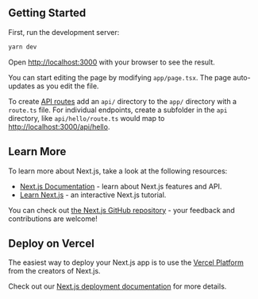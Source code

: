 ## Getting Started

First, run the development server:

```bash
yarn dev
```

Open [http://localhost:3000](http://localhost:3000) with your browser to see the
result.

You can start editing the page by modifying `app/page.tsx`. The page auto-updates as
you edit the file.

To create
[API routes](https://nextjs.org/docs/app/building-your-application/routing/router-handlers)
add an `api/` directory to the `app/` directory with a `route.ts` file. For
individual endpoints, create a subfolder in the `api` directory, like
`api/hello/route.ts` would map to
[http://localhost:3000/api/hello](http://localhost:3000/api/hello).

## Learn More

To learn more about Next.js, take a look at the following resources:

- [Next.js Documentation](https://nextjs.org/docs) - learn about Next.js features and
  API.
- [Learn Next.js](https://nextjs.org/learn/foundations/about-nextjs) - an interactive
  Next.js tutorial.

You can check out
[the Next.js GitHub repository](https://github.com/vercel/next.js/) - your feedback
and contributions are welcome!

## Deploy on Vercel

The easiest way to deploy your Next.js app is to use the
[Vercel Platform](https://vercel.com/new?utm_source=github.com&utm_medium=referral&utm_campaign=turborepo-readme)
from the creators of Next.js.

Check out our [Next.js deployment documentation](https://nextjs.org/docs/deployment)
for more details.
